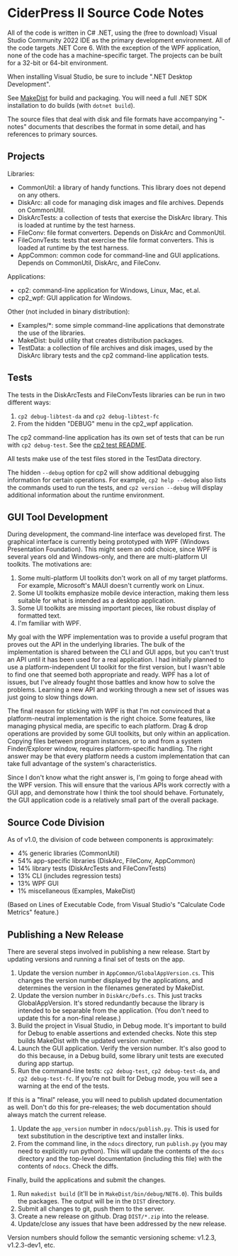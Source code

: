# CiderPress II Source Code Notes #

All of the code is written in C# .NET, using the (free to download) Visual
Studio Community 2022 IDE as the primary development environment.  All of
the code targets .NET Core 6.  With the exception of the WPF application,
none of the code has a machine-specific target.  The projects can be built
for a 32-bit or 64-bit environment.

When installing Visual Studio, be sure to include ".NET Desktop Development".

See [MakeDist](MakeDist/README.md) for build and packaging.  You will need a
full .NET SDK installation to do builds (with `dotnet build`).

The source files that deal with disk and file formats have accompanying
"-notes" documents that describes the format in some detail, and has
references to primary sources.

## Projects ##

Libraries:

 - CommonUtil: a library of handy functions.  This library does not depend
   on any others.
 - DiskArc: all code for managing disk images and file archives.  Depends
   on CommonUtil.
 - DiskArcTests: a collection of tests that exercise the DiskArc library.
   This is loaded at runtime by the test harness.
 - FileConv: file format converters.  Depends on DiskArc and CommonUtil.
 - FileConvTests: tests that exercise the file format converters.  This is
   loaded at runtime by the test harness.
 - AppCommon: common code for command-line and GUI applications.  Depends
   on CommonUtil, DiskArc, and FileConv.

Applications:

 - cp2: command-line application for Windows, Linux, Mac, et.al.
 - cp2_wpf: GUI application for Windows.

Other (not included in binary distribution):

 - Examples/*: some simple command-line applications that demonstrate
   the use of the libraries.
 - MakeDist: build utility that creates distribution packages.
 - TestData: a collection of file archives and disk images, used by the
   DiskArc library tests and the cp2 command-line application tests.

## Tests ##

The tests in the DiskArcTests and FileConvTests libraries can be run in two
different ways:

 1. `cp2 debug-libtest-da` and `cp2 debug-libtest-fc`
 2. From the hidden "DEBUG" menu in the cp2_wpf application.

The cp2 command-line application has its own set of tests that can be run with
`cp2 debug-test`.  See the [cp2 test README](cp2/Tests/README.md).

All tests make use of the test files stored in the TestData directory.

The hidden `--debug` option for cp2 will show additional debugging information
for certain operations.  For example, `cp2 help --debug` also lists the
commands used to run the tests, and `cp2 version --debug` will display
additional information about the runtime environment.

## GUI Tool Development ##

During development, the command-line interface was developed first.  The
graphical interface is currently being prototyped with WPF (Windows
Presentation Foundation).  This might seem an odd choice, since WPF is several
years old and Windows-only, and there are multi-platform UI toolkits. The
motivations are:

 1. Some multi-platform UI toolkits don't work on all of my target platforms.
    For example, Microsoft's MAUI doesn't currently work on Linux.
 2. Some UI toolkits emphasize mobile device interaction, making them less
    suitable for what is intended as a desktop application.
 3. Some UI toolkits are missing important pieces, like robust display of
    formatted text.
 4. I'm familiar with WPF.

My goal with the WPF implementation was to provide a useful program that
proves out the API in the underlying libraries.  The bulk of the
implementation is shared between the CLI and GUI apps, but you can't trust an
API until it has been used for a real application.  I had initially planned to
use a platform-independent UI toolkit for the first version, but I wasn't able
to find one that seemed both appropriate and ready.  WPF has a lot of issues,
but I've already fought those battles and know how to solve the problems.
Learning a new API and working through a new set of issues was just going to
slow things down.

The final reason for sticking with WPF is that I'm not convinced that a
platform-neutral implementation is the right choice.  Some features, like
managing physical media, are specific to each platform.  Drag & drop
operations are provided by some GUI toolkits, but only within an application.
Copying files between program instances, or to and from a system
Finder/Explorer window, requires platform-specific handling.  The right answer
may be that every platform needs a custom implementation that can take full
advantage of the system's characteristics.

Since I don't know what the right answer is, I'm going to forge ahead with the
WPF version.  This will ensure that the various APIs work correctly with a GUI
app, and demonstrate how I think the tool should behave.  Fortunately, the GUI
application code is a relatively small part of the overall package.

## Source Code Division ##

As of v1.0, the division of code between components is approximately:

 - 4% generic libraries (CommonUtil)
 - 54% app-specific libraries (DiskArc, FileConv, AppCommon)
 - 14% library tests (DiskArcTests and FileConvTests)
 - 13% CLI (includes regression tests)
 - 13% WPF GUI
 - 1% miscellaneous (Examples, MakeDist)

(Based on Lines of Executable Code, from Visual Studio's "Calculate Code
Metrics" feature.)

## Publishing a New Release ##

There are several steps involved in publishing a new release.  Start by
updating versions and running a final set of tests on the app.

 1. Update the version number in `AppCommon/GlobalAppVersion.cs`.  This
    changes the version number displayed by the applications, and
    determines the version in the filenames generated by MakeDist.
 1. Update the version number in `DiskArc/Defs.cs`.  This just tracks
    GlobalAppVersion.  It's stored redundantly because the library is
    intended to be separable from the application.  (You don't need to
    update this for a non-final release.)
 1. Build the project in Visual Studio, in Debug mode.  It's important
    to build for Debug to enable assertions and extended checks.  Note this
    step builds MakeDist with the updated version number.
 1. Launch the GUI application.  Verify the version number.  It's also good
    to do this because, in a Debug build, some library unit tests are
    executed during app startup.
 1. Run the command-line tests: `cp2 debug-test`, `cp2 debug-test-da`,
    and `cp2 debug-test-fc`.  If you're not built for Debug mode, you
    will see a warning at the end of the tests.

If this is a "final" release, you will need to publish updated documentation
as well.  Don't do this for pre-releases; the web documentation should
always match the current release.

 1. Update the `app_version` number in `ndocs/publish.py`.  This is used
    for text substitution in the descriptive text and installer links.
 1. From the command line, in the `ndocs` directory, run `publish.py`
    (you may need to explicitly run python).  This will update the contents
    of the `docs` directory and the top-level documentation (including
    this file) with the contents of `ndocs`.  Check the diffs.

Finally, build the applications and submit the changes.

 1. Run `makedist build` (it'll be in `MakeDist/bin/debug/NET6.0`).  This
    builds the packages.  The output will be in the `DIST` directory.
 1. Submit all changes to git, push them to the server.
 1. Create a new release on github.  Drag `DIST/*.zip` into the release.
 1. Update/close any issues that have been addressed by the new release.

Version numbers should follow the semantic versioning scheme: v1.2.3,
v1.2.3-dev1, etc.

